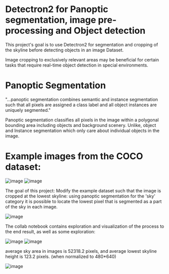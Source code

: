 # Detectron2 for Panoptic segmentation, image pre-processing and Object detection
This project's goal is to use Detectron2 for segmentation and cropping of the skyline before detecting objects in an image Dataset. 

Image cropping to exclusively relevant areas may be beneficial for certain tasks that require real-time object detection in special environments. 

# Panoptic Segmentation
"...panoptic segmentation combines semantic and instance segmentation such that all pixels are assigned a class label and all object instances are uniquely segmented."

Panoptic segmentation classifies all pixels in the image within a polygonal bounding area including objects and background scenery. Unlike, object and Instance segmentation which only care about individual objects in the image.

# Example images from the COCO dataset:

![image](https://user-images.githubusercontent.com/65919086/208775988-b03cf3e1-d76f-4399-bcd4-59d065cb63e6.png)                       ![image](https://user-images.githubusercontent.com/65919086/208775939-8bab37a7-bc7c-44b8-96e7-bd356b428372.png)

The goal of this project: Modify the example dataset such that the image is cropped at the lowest skyline: using panoptic segmentation for the 'sky' category it is possible to locate the lowest pixel that is segmented as a part of the sky in each image.

![image](https://user-images.githubusercontent.com/65919086/208776873-529d8f50-37f3-43af-b28f-b063218ca58f.png)

The collab notebook contains exploration and visualization of the process to the end result, as well as some exploration:

![image](https://user-images.githubusercontent.com/65919086/208777021-eebc5339-76d8-4ef9-afbb-7f9dab3364db.png)
![image](https://user-images.githubusercontent.com/65919086/208777040-b0401f21-cbe4-429b-b18c-fc01921b84e7.png)

average sky area in images is 52318.2 pixels, and average lowest skyline height is 123.2 pixels. (when normalized to 480*640)

![image](https://user-images.githubusercontent.com/65919086/208778848-df61da11-d782-4433-9154-a254ec364106.png)

